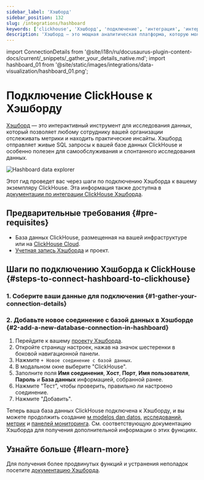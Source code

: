 ```yaml
---
sidebar_label: 'Хэшборд'
sidebar_position: 132
slug: /integrations/hashboard
keywords: ['clickhouse', 'Хэшборд', 'подключение', 'интеграция', 'интерфейс', 'аналитика']
description: 'Хэшборд — это мощная аналитическая платформа, которую можно легко интегрировать с ClickHouse для анализа данных в реальном времени.'
---
```

import ConnectionDetails from '@site/i18n/ru/docusaurus-plugin-content-docs/current/_snippets/_gather_your_details_native.md';
import hashboard_01 from '@site/static/images/integrations/data-visualization/hashboard_01.png';


# Подключение ClickHouse к Хэшборду

[Хэшборд](https://hashboard.com) — это интерактивный инструмент для исследования данных, который позволяет любому сотруднику вашей организации отслеживать метрики и находить практические инсайты. Хэшборд отправляет живые SQL запросы к вашей базе данных ClickHouse и особенно полезен для самообслуживания и спонтанного исследования данных.

<img src={hashboard_01} class="image" alt="Hashboard data explorer" />  

<br/>

Этот гид проведет вас через шаги по подключению Хэшборда к вашему экземпляру ClickHouse. Эта информация также доступна в [документации по интеграции ClickHouse Хэшборда](https://docs.hashboard.com/docs/database-connections/clickhouse).

## Предварительные требования {#pre-requisites}

- База данных ClickHouse, размещенная на вашей инфраструктуре или на [ClickHouse Cloud](https://clickhouse.com/).
- [Учетная запись Хэшборда](https://hashboard.com/getAccess) и проект.

## Шаги по подключению Хэшборда к ClickHouse {#steps-to-connect-hashboard-to-clickhouse}

### 1. Соберите ваши данные для подключения {#1-gather-your-connection-details}

<ConnectionDetails />

### 2. Добавьте новое соединение с базой данных в Хэшборде {#2-add-a-new-database-connection-in-hashboard}

1. Перейдите к вашему [проекту Хэшборда](https://hashboard.com/app).
2. Откройте страницу настроек, нажав на значок шестеренки в боковой навигационной панели.
3. Нажмите `+ Новое соединение с базой данных`.
4. В модальном окне выберите "ClickHouse".
5. Заполните поля **Имя соединения**, **Хост**, **Порт**, **Имя пользователя**, **Пароль** и **База данных** информацией, собранной ранее.
6. Нажмите "Тест", чтобы проверить, правильно ли настроено соединение.
7. Нажмите "Добавить".

Теперь ваша база данных ClickHouse подключена к Хэшборду, и вы можете продолжить создание [м modelos dan datos](https://docs.hashboard.com/docs/data-modeling/add-data-model), [исследований](https://docs.hashboard.com/docs/visualizing-data/explorations), [метрик](https://docs.hashboard.com/docs/metrics) и [панелей мониторинга](https://docs.hashboard.com/docs/dashboards). См. соответствующую документацию Хэшборда для получения дополнительной информации о этих функциях.

## Узнайте больше {#learn-more}

Для получения более продвинутых функций и устранения неполадок посетите [документацию Хэшборда](https://docs.hashboard.com/).
